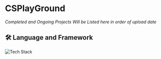 # CSPlayGround
*Completed and Ongoing Projects Will be Listed here in order of upload date*

## 🛠 Language and Framework
![Tech Stack](https://skills-icons.vercel.app/api/icons?i=csharp,dotnet)
